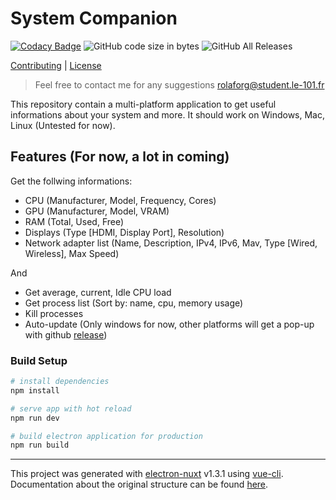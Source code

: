 # System Companion
[![Codacy Badge](https://api.codacy.com/project/badge/Grade/3041f7d3b2ff4d06b47f385d0cb33907)](https://www.codacy.com/manual/romslf/system-companion?utm_source=github.com&amp;utm_medium=referral&amp;utm_content=romslf/system-companion&amp;utm_campaign=Badge_Grade) ![GitHub code size in bytes](https://img.shields.io/github/languages/code-size/romslf/system-companion) ![GitHub All Releases](https://img.shields.io/github/downloads/romslf/system-companion/total)

[Contributing](https://github.com/romslf/system-companion/blob/master/CONTRIBUTING.md) | 
[License](https://github.com/romslf/system-companion/blob/master/LICENSE)

> Feel free to contact me for any suggestions [rolaforg@student.le-101.fr](mailto:rolaforg@student.le-101.fr?subject=[GitHub]%20System%20Companion)

This repository contain a multi-platform application to get useful informations about your system and more.
It should work on Windows, Mac, Linux (Untested for now).


## Features (For now, a lot in coming)

Get the follwing informations:

- CPU (Manufacturer, Model, Frequency, Cores)
- GPU (Manufacturer, Model, VRAM)
- RAM (Total, Used, Free)
- Displays (Type [HDMI, Display Port], Resolution)
- Network adapter list (Name, Description, IPv4, IPv6, Mav, Type [Wired, Wireless], Max Speed)

And

- Get average, current, Idle CPU load
- Get process list (Sort by: name, cpu, memory usage)
- Kill processes
- Auto-update (Only windows for now, other platforms will get a pop-up with github [release](https://github.com/romslf/system-companion/releases/latest))

### Build Setup

``` bash
# install dependencies
npm install

# serve app with hot reload
npm run dev

# build electron application for production
npm run build


```

---

This project was generated with [electron-nuxt](https://github.com/michalzaq12/electron-nuxt) v1.3.1 using [vue-cli](https://github.com/vuejs/vue-cli). Documentation about the original structure can be found [here](https://github.com/michalzaq12/electron-nuxt/blob/master/README.md).
